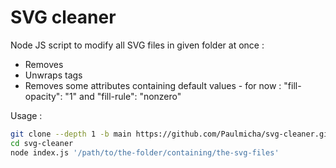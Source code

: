 # SVG cleaner

Node JS script to modify all SVG files in given folder at once :

- Removes <defs>
- Unwraps <g> tags
- Removes some attributes containing default values - for now : "fill-opacity": "1" and "fill-rule": "nonzero"

Usage :

```sh
git clone --depth 1 -b main https://github.com/Paulmicha/svg-cleaner.git
cd svg-cleaner
node index.js '/path/to/the-folder/containing/the-svg-files'
```
